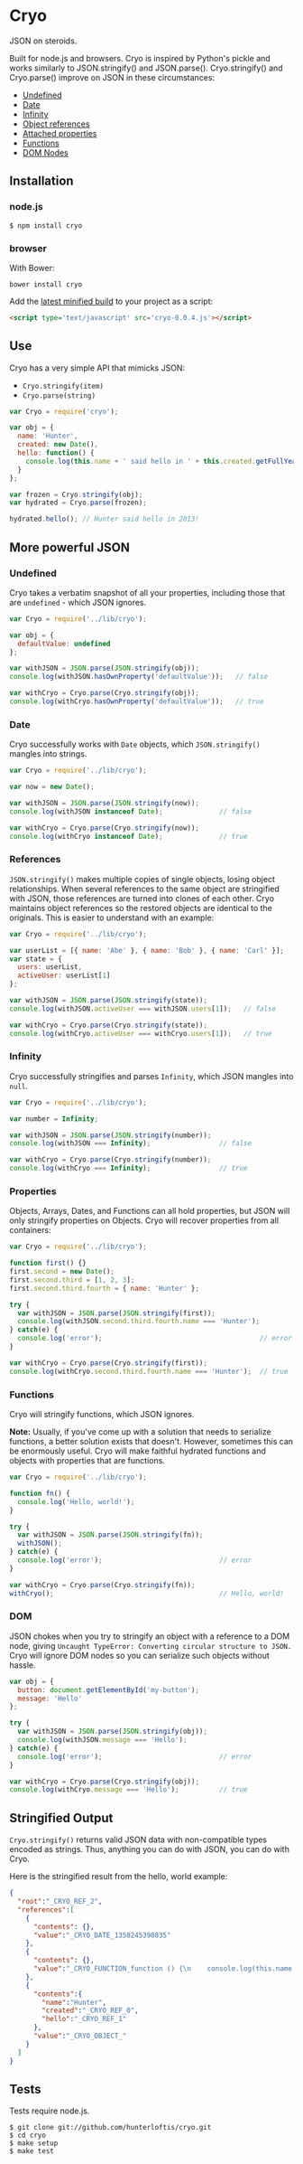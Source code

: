 # Cryo

JSON on steroids.

Built for node.js and browsers. Cryo is inspired by Python's pickle and works similarly to JSON.stringify() and JSON.parse().
Cryo.stringify() and Cryo.parse() improve on JSON in these circumstances:

- [Undefined](#undefined)
- [Date](#date)
- [Infinity](#infinity)
- [Object references](#references)
- [Attached properties](#properties)
- [Functions](#functions)
- [DOM Nodes](#dom)

## Installation

### node.js

```
$ npm install cryo
```

### browser

With Bower:

```
bower install cryo
```

Add the [latest minified build](https://github.com/hunterloftis/cryo/tree/master/build) to your project as a script:

```html
<script type='text/javascript' src='cryo-0.0.4.js'></script>
```

## Use

Cryo has a very simple API that mimicks JSON:

- `Cryo.stringify(item)`
- `Cryo.parse(string)`

```js
var Cryo = require('cryo');

var obj = {
  name: 'Hunter',
  created: new Date(),
  hello: function() {
    console.log(this.name + ' said hello in ' + this.created.getFullYear() + '!');
  }
};

var frozen = Cryo.stringify(obj);
var hydrated = Cryo.parse(frozen);

hydrated.hello(); // Hunter said hello in 2013!
```

## More powerful JSON

### Undefined

Cryo takes a verbatim snapshot of all your properties, including those that are `undefined` - which JSON ignores.

```js
var Cryo = require('../lib/cryo');

var obj = {
  defaultValue: undefined
};

var withJSON = JSON.parse(JSON.stringify(obj));
console.log(withJSON.hasOwnProperty('defaultValue'));   // false

var withCryo = Cryo.parse(Cryo.stringify(obj));
console.log(withCryo.hasOwnProperty('defaultValue'));   // true
```

### Date

Cryo successfully works with `Date` objects, which `JSON.stringify()` mangles into strings.

```js
var Cryo = require('../lib/cryo');

var now = new Date();

var withJSON = JSON.parse(JSON.stringify(now));
console.log(withJSON instanceof Date);              // false

var withCryo = Cryo.parse(Cryo.stringify(now));
console.log(withCryo instanceof Date);              // true
```

### References

`JSON.stringify()` makes multiple copies of single objects, losing object relationships.
When several references to the same object are stringified with JSON, those references are turned into clones of each other.
Cryo maintains object references so the restored objects are identical to the originals.
This is easier to understand with an example:

```js
var Cryo = require('../lib/cryo');

var userList = [{ name: 'Abe' }, { name: 'Bob' }, { name: 'Carl' }];
var state = {
  users: userList,
  activeUser: userList[1]
};

var withJSON = JSON.parse(JSON.stringify(state));
console.log(withJSON.activeUser === withJSON.users[1]);   // false

var withCryo = Cryo.parse(Cryo.stringify(state));
console.log(withCryo.activeUser === withCryo.users[1]);   // true
```

### Infinity

Cryo successfully stringifies and parses `Infinity`, which JSON mangles into `null`.

```js
var Cryo = require('../lib/cryo');

var number = Infinity;

var withJSON = JSON.parse(JSON.stringify(number));
console.log(withJSON === Infinity);                 // false

var withCryo = Cryo.parse(Cryo.stringify(number));
console.log(withCryo === Infinity);                 // true
```

### Properties

Objects, Arrays, Dates, and Functions can all hold properties, but JSON will only stringify properties on Objects.
Cryo will recover properties from all containers:

```js
var Cryo = require('../lib/cryo');

function first() {}
first.second = new Date();
first.second.third = [1, 2, 3];
first.second.third.fourth = { name: 'Hunter' };

try {
  var withJSON = JSON.parse(JSON.stringify(first));
  console.log(withJSON.second.third.fourth.name === 'Hunter');
} catch(e) {
  console.log('error');                                       // error
}

var withCryo = Cryo.parse(Cryo.stringify(first));
console.log(withCryo.second.third.fourth.name === 'Hunter');  // true
```

### Functions

Cryo will stringify functions, which JSON ignores.

**Note:** Usually, if you've come up with a solution that needs to serialize functions, a better solution exists that doesn't.
However, sometimes this can be enormously useful.
Cryo will make faithful hydrated functions and objects with properties that are functions.

```js
var Cryo = require('../lib/cryo');

function fn() {
  console.log('Hello, world!');
}

try {
  var withJSON = JSON.parse(JSON.stringify(fn));
  withJSON();
} catch(e) {
  console.log('error');                             // error
}

var withCryo = Cryo.parse(Cryo.stringify(fn));
withCryo();                                         // Hello, world!
```

### DOM

JSON chokes when you try to stringify an object with a reference to a DOM node, giving `Uncaught TypeError: Converting circular structure to JSON.`
Cryo will ignore DOM nodes so you can serialize such objects without hassle.

```js
var obj = {
  button: document.getElementById('my-button');
  message: 'Hello'
};

try {
  var withJSON = JSON.parse(JSON.stringify(obj));
  console.log(withJSON.message === 'Hello');
} catch(e) {
  console.log('error');                             // error
}

var withCryo = Cryo.parse(Cryo.stringify(obj));
console.log(withCryo.message === 'Hello');          // true
```

## Stringified Output

`Cryo.stringify()` returns valid JSON data with non-compatible types encoded as strings.
Thus, anything you can do with JSON, you can do with Cryo.

Here is the stringified result from the hello, world example:

```json
{
  "root":"_CRYO_REF_2",
  "references":[
    {
      "contents": {},
      "value":"_CRYO_DATE_1358245390835"
    },
    {
      "contents": {},
      "value":"_CRYO_FUNCTION_function () {\n    console.log(this.name + ' said hello in ' + this.created.getFullYear() + '!');\n  }"
    },
    {
      "contents":{
        "name":"Hunter",
        "created":"_CRYO_REF_0",
        "hello":"_CRYO_REF_1"
      },
      "value":"_CRYO_OBJECT_"
    }
  ]
}
```

## Tests

Tests require node.js.

```
$ git clone git://github.com/hunterloftis/cryo.git
$ cd cryo
$ make setup
$ make test
```
